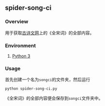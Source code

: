 spider-song-ci
--------------

### Overview

用于获取[古诗文网](http://www.gushiwen.org/gushi/quansong.aspx)上的《全宋词》的全部内容。

### Environment

1. [Python 3](https://www.python.org/)

### Usage

首先创建一个名为`songci`的文件夹，然后运行

    python spider-song-ci.py

《全宋词》的全部内容便会保存到`songci`文件夹中。


